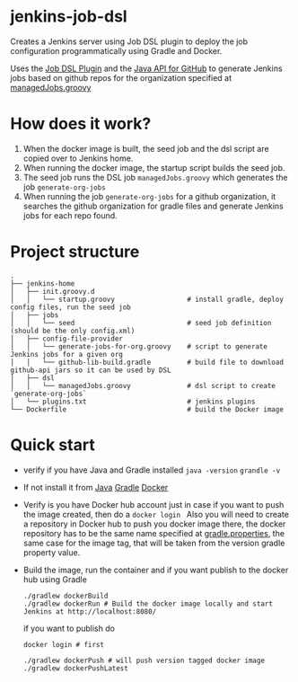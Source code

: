 # jenkins-job-dsl
Creates a Jenkins server using Job DSL plugin to deploy the job configuration programmatically using Gradle and Docker.

Uses the [Job DSL Plugin](https://wiki.jenkins-ci.org/display/JENKINS/Job+DSL+Plugin) and the [Java API for GitHub](https://github.com/kohsuke/github-api) to generate Jenkins jobs based on github repos for the organization specified at [managedJobs.groovy](https://github.com/binario200/jenkins-job-dsl/blob/3613c24cad14fb786251d83a03015c6e0a930f52/jenkins-home/dsl/managedJobs.groovy#L5)

# How does it work?
1. When the docker image is built, the seed job and the dsl script are copied over to Jenkins home.
2. When running the docker image, the startup script builds the seed job.
3. The seed job runs the DSL job `managedJobs.groovy` which generates the job `generate-org-jobs`
4. When running the job `generate-org-jobs` for a github organization, it searches the github organization for gradle files and generate Jenkins jobs for each repo found.

# Project structure
    .
    ├── jenkins-home
    │   ├── init.groovy.d
    │   │   └── startup.groovy                  # install gradle, deploy config files, run the seed job
    │   ├── jobs
    │   │   └── seed                            # seed job definition (should be the only config.xml)
    │   ├── config-file-provider
    │   │   └── generate-jobs-for-org.groovy    # script to generate Jenkins jobs for a given org
    │   │   └── github-lib-build.gradle         # build file to download github-api jars so it can be used by DSL
    │   ├── dsl
    │   │   └── managedJobs.groovy              # dsl script to create `generate-org-jobs`
    │   └── plugins.txt                         # jenkins plugins
    └── Dockerfile                              # build the Docker image


# Quick start
- verify if you have Java and Gradle installed
`java -version`
`grandle -v`
-  If not install it from
[Java](http://www.oracle.com/technetwork/java/javase/downloads/index.html)
[Gradle](https://gradle.org/install/)
[Docker](https://store.docker.com/editions/community/docker-ce-desktop-mac)

- Verify is you have Docker hub account just in case if you want to push the image created, then do a
  `docker login `
  Also you will need to create a repository in Docker hub to push you docker image there, the docker repository has to be the same name specified at [gradle.properties](https://github.com/binario200/jenkins-job-dsl/blob/3613c24cad14fb786251d83a03015c6e0a930f52/gradle.properties#L1), the same case for the image tag, that will be taken from the version gradle property value.

- Build the image, run the container and if you want publish to the docker hub using Gradle
  ```
  ./gradlew dockerBuild
  ./gradlew dockerRun # Build the docker image locally and start Jenkins at http://localhost:8080/
  
  ```
  
  if you want to publish do 
  ``` 
  docker login # first
  
  ./gradlew dockerPush # will push version tagged docker image 
  ./gradlew dockerPushLatest
  
  ```
